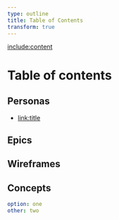 ```yaml
---
type: outline
title: Table of Contents
transform: true
---
```


[include:content](path=feature.html.md)

# Table of contents

## Personas
  - [link:title](path=persona.html.md)

## Epics
## Wireframes
## Concepts

```yaml
option: one
other: two
```
